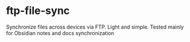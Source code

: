 # ftp-file-sync
Synchronize files across devices via FTP. Light and simple. Tested mainly for Obsidian notes and docs synchronization
